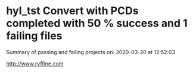 # hyl_tst Convert with PCDs completed with 50 % success and 1 failing files

Summary of passing and failing projects on: 2020-03-20 at 12:52:03

http://www.ryffine.com
